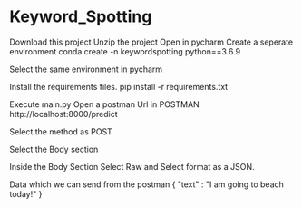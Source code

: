 # Keyword_Spotting
Download this project
Unzip the project
Open in pycharm
Create a seperate environment
    conda create -n keywordspotting python==3.6.9

Select the same environment in pycharm

Install the requirements files.
    pip install -r requirements.txt

Execute main.py
Open a postman
Url in POSTMAN
    http://localhost:8000/predict
    
Select the method as POST

Select the Body section

Inside the Body Section Select Raw and Select format as a JSON.

Data which we can send from the postman
    {
    "text" : "I am going to beach today!"
}
